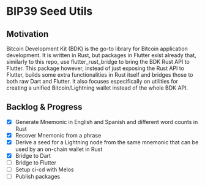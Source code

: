 # BIP39 Seed Utils

## Motivation

Bitcoin Development Kit (BDK) is the go-to library for Bitcoin application development. It is written in Rust, but packages in Flutter exist already that, similarly to this repo, use flutter_rust_bridge to bring the BDK Rust API to Flutter.
This package however, instead of just exposing the Rust API to Flutter, builds some extra functionalities in Rust itself and bridges those to both raw Dart and Flutter.
It also focuses especifically on utilities for creating a unified Bitcoin/Lightning wallet instead of the whole BDK API.

## Backlog & Progress

- [x] Generate Mnemonic in English and Spanish and different word counts in Rust
- [x] Recover Mnemonic from a phrase
- [x] Derive a seed for a Lightning node from the same mnemonic that can be used by an on-chain wallet in Rust
- [x] Bridge to Dart
- [ ] Bridge to Flutter
- [ ] Setup ci-cd with Melos
- [ ] Publish packages
